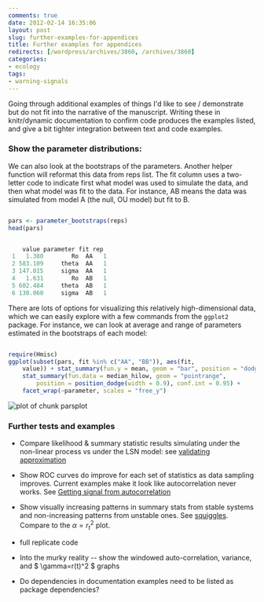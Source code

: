 ```yaml
---
comments: true
date: 2012-02-14 16:35:06
layout: post
slug: further-examples-for-appendices
title: Further examples for appendices
redirects: [/wordpress/archives/3860, /archives/3860]
categories:
- ecology
tags:
- warning-signals
---
```


Going through additional examples of things I'd like to see / demonstrate but do not fit into the narrative of the manuscript. Writing these in knitr/dynamic documentation to confirm code produces the examples listed, and give a bit tighter integration between text and code examples.



### Show the parameter distributions:



We can also look at the bootstraps of the parameters.  Another helper function will reformat this data from reps list.  The fit column uses a two-letter code to indicate first what model was used to simulate the data, and then what model was fit to the data.  For instance, AB means the data was simulated from model A (the null, OU model) but fit to B.




```R

pars <- parameter_bootstraps(reps)
head(pars)

```







```R

    value parameter fit rep
 1   1.380        Ro  AA   1
 2 583.109     theta  AA   1
 3 147.015     sigma  AA   1
 4   1.631        Ro  AB   1
 5 602.484     theta  AB   1
 6 130.060     sigma  AB   1

```




There are lots of options for visualizing this relatively high-dimensional data, which we can easily explore with a few commands from the `ggplot2` package. For instance, we can look at average and range of parameters estimated in the bootstraps of each model:




```R

require(Hmisc)
ggplot(subset(pars, fit %in% c("AA", "BB")), aes(fit, 
    value)) + stat_summary(fun.y = mean, geom = "bar", position = "dodge") + 
    stat_summary(fun.data = median_hilow, geom = "pointrange", 
        position = position_dodge(width = 0.9), conf.int = 0.95) + 
    facet_wrap(~parameter, scales = "free_y")

```




![plot of chunk parsplot](https://github.com/cboettig/earlywarning/wiki/parsplot.png)



### Further tests and examples







  * Compare likelihood & summary statistic results simulating under the non-linear process vs under the LSN model: see [validating approximation](https://github.com/cboettig/earlywarning/wiki/validating_approximation)


  * Show ROC curves do improve for each set of statistics as data sampling improves.  Current examples make it look like autocorrelation never works.  See [Getting signal from autocorrelation](http://www.carlboettiger.info/archives/3885)


  * Show visually increasing patterns in summary stats from stable systems and non-increasing patterns from unstable ones. See [squiggles](http://www.carlboettiger.info/archives/3863).  Compare to the $\alpha=r_t^2$ plot.



  * full replicate code



  * Into the murky reality -- show the windowed auto-correlation, variance, and $ \gamma=r(t)^2 $ graphs


  * Do dependencies in documentation examples need to be listed as package dependencies?




